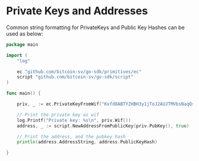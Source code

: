 # Private Keys and Addresses

Common string formatting for PrivateKeys and Public Key Hashes can be used as below: 

```go
package main

import (
	"log"

	ec "github.com/bitcoin-sv/go-sdk/primitives/ec"
	script "github.com/bitcoin-sv/go-sdk/script"
)

func main() {

	priv, _ := ec.PrivateKeyFromWif("Kxfd8ABTYZHBH3y1jToJ2AUJTMVbsNaqQsrkpo9gnnc1JXfBH8mn")

	// Print the private key as wif
	log.Printf("Private key: %s\n", priv.Wif())
	address, _ := script.NewAddressFromPublicKey(priv.PubKey(), true)

	// Print the address, and the pubkey hash
	println(address.AddressString, address.PublicKeyHash)

}
```
